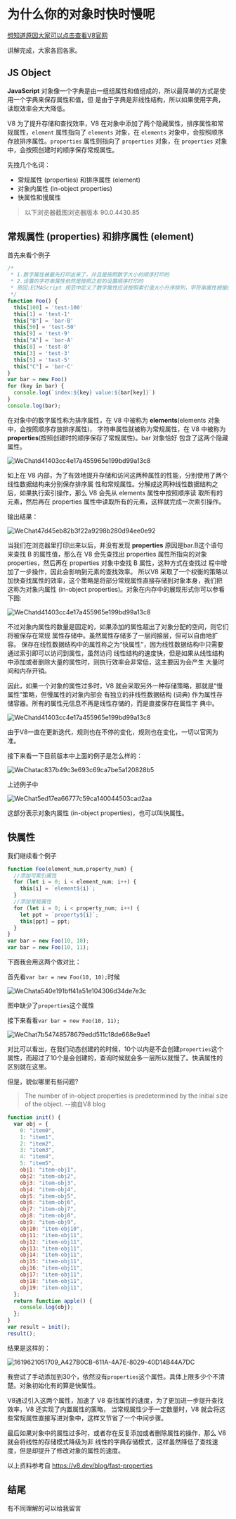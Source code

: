 # 为什么你的对象时快时慢呢

[想知道原因大家可以点击查看V8官网](https://v8.dev/blog)

讲解完成，大家各回各家。

## JS Object

**JavaScript** 对象像一个字典是由一组组属性和值组成的，所以最简单的方式是使用一个字典来保存属性和值，但 是由于字典是非线性结构，所以如果使用字典，读取效率会大大降低。

V8 为了提升存储和查找效率，V8 在对象中添加了两个隐藏属性，排序属性和常规属性，`element` 属性指向了 `elements` 对象，在 `elements` 对象中，会按照顺序存放排序属性。`properties` 属性则指向了 `properties` 对象，在 `properties` 对象中，会按照创建时的顺序保存常规属性。

先拽几个名词：

- 常规属性 (properties) 和排序属性 (element) 
- 对象内属性 (in-object properties)
- 快属性和慢属性



> 以下浏览器截图浏览器版本  90.0.4430.85

## 常规属性 **(properties)** 和排序属性 **(element)**

首先来看个例子

```js
/*
 * 1.数字属性被最先打印出来了，并且是按照数字大小的顺序打印的
 * 2.设置的字符串属性依然是按照之前的设置顺序打印的
 * 原因:ECMAScript 规范中定义了数字属性应该按照索引值大小升序排列，字符串属性根据创建时的顺序 升序排列
 */
function Foo() {
  this[100] = 'test-100'
  this[1] = 'test-1'
  this["B"] = 'bar-B'
  this[50] = 'test-50'
  this[9] = 'test-9'
  this["A"] = 'bar-A'
  this[8] = 'test-8'
  this[3] = 'test-3'
  this[5] = 'test-5'
  this["C"] = 'bar-C'
}
var bar = new Foo()
for (key in bar) {
  console.log(`index:${key} value:${bar[key]}`)
}
console.log(bar);
```

在对象中的数字属性称为排序属性，在 V8 中被称为 **elements**(elements 对象中，会按照顺序存放排序属性)， 字符串属性就被称为常规属性，在 V8 中被称为 **properties**(按照创建时的顺序保存了常规属性)。bar 对象恰好 包含了这两个隐藏属性。

![WeChatd41403cc4e17a455965e199bd99a13c8](/algorithm/WeChatd41403cc4e17a455965e199bd99a13c8.png)

如上在 V8 内部，为了有效地提升存储和访问这两种属性的性能，分别使用了两个线性数据结构来分别保存排序属 性和常规属性。分解成这两种线性数据结构之后，如果执行索引操作，那么 V8 会先从 elements 属性中按照顺序读 取所有的元素，然后再在 properties 属性中读取所有的元素，这样就完成一次索引操作。

输出结果：

![WeChat47d45eb82b3f22a9298b280d94ee0e92](/algorithm/WeChat47d45eb82b3f22a9298b280d94ee0e92.png)

当我们在浏览器里打印出来以后，并没有发现 **properties**  						原因是bar.B这个语句来查找 B 的属性值，那么在 V8 会先查找出 properties 属性所指向的对象 properties，然后再在 properties 对象中查找 B 属性，这种方式在查找过 程中增加了一步操作，因此会影响到元素的查找效率。
 所以V8 采取了一个权衡的策略以加快查找属性的效率，这个策略是将部分常规属性直接存储到对象本身，我们把 这称为对象内属性 (in-object properties)。对象在内存中的展现形式你可以参看下图:

![WeChatd41403cc4e17a455965e199bd99a13c8](/algorithm/WeChatd41403cc4e17a455965e199bd99a13c8.png)

不过对象内属性的数量是固定的，如果添加的属性超出了对象分配的空间，则它们将被保存在常规 属性存储中。虽然属性存储多了一层间接层，但可以自由地扩容。 保存在线性数据结构中的属性称之为“快属性”，因为线性数据结构中只需要通过索引即可以访问到属性，虽然访问 线性结构的速度快，但是如果从线性结构中添加或者删除大量的属性时，则执行效率会非常低，这主要因为会产生 大量时间和内存开销。

因此，如果一个对象的属性过多时，V8 就会采取另外一种存储策略，那就是“慢属性”策略，但慢属性的对象内部会 有独立的非线性数据结构 (词典) 作为属性存储容器。所有的属性元信息不再是线性存储的，而是直接保存在属性字 典中。

![WeChatd41403cc4e17a455965e199bd99a13c8](/algorithm/WeChatd41403cc4e17a455965e199bd99a13c8.png)

由于V8一直在更新迭代，规则也在不停的变化，规则也在变化，一切以官网为准。

接下来看一下目前版本中上面的例子是怎么样的：

![WeChatac837b49c3e693c69ca7be5a120828b5](/algorithm/WeChatac837b49c3e693c69ca7be5a120828b5.png)

上述例子中

![WeChat5ed17ea66777c59ca140044503cad2aa](/algorithm/WeChat5ed17ea66777c59ca140044503cad2aa.png)

这部分表示对象内属性 (in-object properties)，也可以叫快属性。

## 快属性

我们继续看个例子

```js
function Foo(element_num,property_num) {
  //添加可索引属性
  for (let i = 0; i < element_num; i++) {
    this[i] = `element${i}`;
  }
  //添加常规属性
  for (let i = 0; i < property_num; i++) {
    let ppt = `property${i}`;
    this[ppt] = ppt;
  }
}
var bar = new Foo(10, 10);
var bar = new Foo(10, 11);
```

下面我会用这两个做对比：

首先看`var bar = new Foo(10, 10);`时候

![WeChata540e191bff41a51e104306d34de7e3c](/algorithm/WeChata540e191bff41a51e104306d34de7e3c.png)

图中缺少了`properties`这个属性

接下来看看`var bar = new Foo(10, 11);`

![WeChat7b54748578679edd511c18de668e9ae1](/algorithm/WeChat7b54748578679edd511c18de668e9ae1.png)

对比可以看出，在我们动态创建的的时候，10个以内是不会创建`properties`这个属性，而超过了10个是会创建的，查询时候就会多一层所以就慢了。快满属性的区别就在这里。

但是，貌似哪里有些问题?

> The number of in-object properties is predetermined by the initial size of the object.  --摘自V8  blog

```js
function init() {
  var obj = {
    0: "item0",
    1: "item1",
    2: "item2",
    3: "item3",
    4: "item4",
    5: "item5",
    obj1: "item-obj1",
    obj2: "item-obj2",
    obj3: "item-obj3",
    obj4: "item-obj4",
    obj5: "item-obj5",
    obj6: "item-obj6",
    obj7: "item-obj7",
    obj8: "item-obj8",
    obj9: "item-obj9",
    obj10: "item-obj10",
    obj11: "item-obj11",
    obj12: "item-obj11",
    obj13: "item-obj11",
    obj14: "item-obj11",
    obj15: "item-obj11",
    obj16: "item-obj11",
    obj17: "item-obj11",
    obj18: "item-obj11",
    obj19: "item-obj11",
  };
  return function apple() {
    console.log(obj);
  };
}
var result = init();
result();
```

结果是这样的：

![1619621051709_A427B0CB-611A-4A7E-8029-40D14B44A7DC](/algorithm/1619621051709_A427B0CB-611A-4A7E-8029-40D14B44A7DC.png)

我尝试了手动添加到30个，依然没有`properties`这个属性。具体上限多少个不清楚。对象初始化有的算是快属性。

V8通过引入这两个属性，加速了 V8 查找属性的速度，为了更加进一步提升查找效率，V8 还实现了内置属性的策略， 当常规属性少于一定数量时，V8 就会将这些常规属性直接写进对象中，这样又节省了一个中间步骤。

最后如果对象中的属性过多时，或者存在反复添加或者删除属性的操作，那么 V8 就会将线性的存储模式降级为非 线性的字典存储模式，这样虽然降低了查找速度，但是却提升了修改对象的属性的速度。

以上资料参考自 https://v8.dev/blog/fast-properties

## 结尾

有不同理解的可以给我留言

